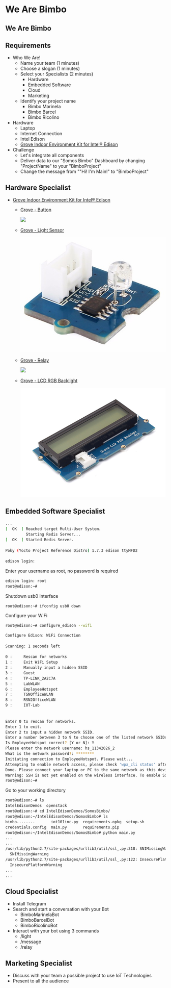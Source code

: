 # We Are Bimbo

## We Are Bimbo

## Requirements

* Who We Are!
  * Name your team \(1 minutes\)
  * Choose a slogan \(1 minutes\)
  * Select your Specialists \(2 minutes\)
    * Hardware
    * Embedded Software
    * Cloud
    * Marketing
  * Identify your project name
    * Bimbo Marinela
    * Bimbo Barcel
    * Bimbo Ricolino
* Hardware
  * Laptop
  * Internet Connection
  * Intel Edison 
  * [Grove Indoor Environment Kit for Intel® Edison](https://www.seeedstudio.com/item_detail.html?p_id=2427)
* Challenge
  * Let's integrate all components
  * Deliver data to our "Somos Bimbo" Dashboard by changing "ProjectName" to your "BimboProject"
  * Change the message from ""Hi! I'm Main!" to "BimboProject"

## Hardware Specialist

* [Grove Indoor Environment Kit for Intel® Edison](https://www.seeedstudio.com/item_detail.html?p_id=2427)
  * [Grove - Button](http://wiki.seeedstudio.com/wiki/Grove_-_Button)

    ![](http://wiki.seeedstudio.com/images/c/ca/Button.jpg)

  * [Grove - Light Sensor](http://www.seeedstudio.com/wiki/Grove_-_Light_Sensor)

    ![](https://raw.githubusercontent.com/SeeedDocument/Grove_Light_Sensor/master/images/cover.jpg)

  * [Grove - Relay](https://wiki.seeedstudio.com/wiki/Grove_-_Relay)

    ![](http://wiki.seeedstudio.com/images/3/34/Twig-Relay.jpg)

  * [Grove - LCD RGB Backlight](http://www.seeedstudio.com/wiki/Grove_-_LCD_RGB_Backlight)

    ![](https://raw.githubusercontent.com/SeeedDocument/Grove_LCD_RGB_Backlight/master/images/intro.jpg)

## Embedded Software Specialist

```bash
...
[  OK  ] Reached target Multi-User System.
         Starting Redis Server...
[  OK  ] Started Redis Server.

Poky (Yocto Project Reference Distro) 1.7.3 edison ttyMFD2

edison login:
```

Enter your username as root, no password is required

```bash
edison login: root
root@edison:~#
```

Shutdown usb0 interface

```text
root@edison:~# ifconfig usb0 down
```

Configure your WiFi

```bash
root@edison:~# configure_edison --wifi
```

```bash
Configure Edison: WiFi Connection

Scanning: 1 seconds left

0 :     Rescan for networks
1 :     Exit WiFi Setup
2 :     Manually input a hidden SSID
3 :     Guest
4 :     TP-LINK_2A2C7A
5 :     LabWLAN
6 :     EmployeeHotspot
7 :     TSNOfficeWLAN
8 :     RSN2OfficeWLAN
9 :     IOT-Lab


Enter 0 to rescan for networks.
Enter 1 to exit.
Enter 2 to input a hidden network SSID.
Enter a number between 3 to 9 to choose one of the listed network SSIDs: 6
Is EmployeeHotspot correct? [Y or N]: Y
Please enter the network username: hs_11342026_2
What is the network password?: ********
Initiating connection to EmployeeHotspot. Please wait...
Attempting to enable network access, please check 'wpa_cli status' after a minute to confirm.
Done. Please connect your laptop or PC to the same network as this device and go to http://10.170.32.8 or http://edison.local in your browser.
Warning: SSH is not yet enabled on the wireless interface. To enable SSH access to this device via wireless run configure_edison --password first.
root@edison:~#
```

Go to your working directory

```bash
root@edison:~# ls
IntelEdisonDemos  openstack
root@edison:~# cd IntelEdisonDemos/SomosBimbo/
root@edison:~/IntelEdisonDemos/SomosBimbo# ls
bimbo........       iot101inc.py  requirements.opkg  setup.sh
credentials.config  main.py       requirements.pip
root@edison:~/IntelEdisonDemos/SomosBimbo# python main.py
...
...
/usr/lib/python2.7/site-packages/urllib3/util/ssl_.py:318: SNIMissingWarning: An HTTPS request has been made, but the SNI (Subject Name Indication) extension to TLS is not available on this platform. This may cause the server to present an incorrect TLS certificate, which can cause validation failures. You can upgrade to a newer version of Python to solve this. For more information, see https://urllib3.readthedocs.io/en/latest/security.html#snimissingwarning.
  SNIMissingWarning
/usr/lib/python2.7/site-packages/urllib3/util/ssl_.py:122: InsecurePlatformWarning: A true SSLContext object is not available. This prevents urllib3 from configuring SSL appropriately and may cause certain SSL connections to fail. You can upgrade to a newer version of Python to solve this. For more information, see https://urllib3.readthedocs.io/en/latest/security.html#insecureplatformwarning.
  InsecurePlatformWarning
...
...
```

## Cloud Specialist

* Install Telegram 
* Search and start a conversation with your Bot
  * BimboMarinelaBot
  * BimboBarcelBot
  * BimboRicolinoBot
* Interact with your bot using 3 commands
  * /light
  * /message
  * /relay

## Marketing Specialist

* Discuss with your team a possible project to use IoT Technologies
* Present to all the audience 

